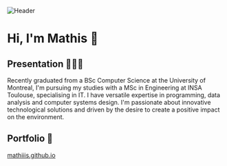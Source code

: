 ![Header](./header.png)

# Hi, I'm Mathis 👋

## Presentation 👨🏼‍💻
Recently graduated from a BSc Computer Science at the University of Montreal, I'm pursuing my studies with a MSc in Engineering at INSA Toulouse, specialising in IT. I have versatile expertise in programming, data analysis and computer systems design. I'm passionate about innovative technological solutions and driven by the desire to create a positive impact on the environment.

## Portfolio 🔗

[mathiiis.github.io](https://mathiiis.github.io)
